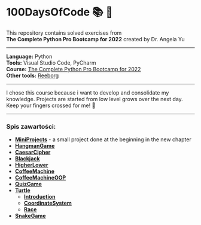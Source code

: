 # 100DaysOfCode :books: :raising_hand:
This repository contains solved exercises from  
__The Complete Python Pro Bootcamp for 2022__ created by Dr. Angela Yu
***  
__Language:__ Python  
__Tools:__ Visual Studio Code, PyCharm     
__Course:__ [The Complete Python Pro Bootcamp for 2022](https://www.udemy.com/course/100-days-of-code/)   
__Other tools:__ [Reeborg](https://reeborg.ca/index_en.html)
***
I chose this course because i want to develop and consolidate my knowledge. Projects are started from low level grows over the next day. Keep your fingers crossed for me! :crossed_fingers:	
***
### Spis zawartości:
* [__MiniProjects__](https://github.com/jkrotoszynska/100DaysOfCode/tree/main/MiniProjects) - a small project done at the beginning in the new chapter
* [__HangmanGame__](https://github.com/jkrotoszynska/100DaysOfCode/tree/main/HangmanGame)
* [__CaesarCipher__](https://github.com/jkrotoszynska/100DaysOfCode/tree/main/CaesarCipher)
* [__Blackjack__](https://github.com/jkrotoszynska/100DaysOfCode/tree/main/Blackjack)
* [__HigherLower__](https://github.com/jkrotoszynska/100DaysOfCode/tree/main/HigherLower)
* [__CoffeeMachine__](https://github.com/jkrotoszynska/100DaysOfCode/tree/main/CoffeeMachine)
* [__CoffeeMachineOOP__](https://github.com/jkrotoszynska/100DaysOfCode/tree/main/CoffeeMachineOOP)
* [__QuizGame__](https://github.com/jkrotoszynska/100DaysOfCode/tree/main/QuizGame)
* [__Turtle__](https://github.com/jkrotoszynska/100DaysOfCode/tree/main/Turtle)
  * [__Introduction__](https://github.com/jkrotoszynska/100DaysOfCode/tree/main/Turtle/Introduction)
  * [__CoordinateSystem__](https://github.com/jkrotoszynska/100DaysOfCode/tree/main/Turtle/CoordinateSystem)
  * [__Race__](https://github.com/jkrotoszynska/100DaysOfCode/tree/main/Turtle/Race)
* [__SnakeGame__](https://github.com/jkrotoszynska/100DaysOfCode/tree/main/SnakeGame)
